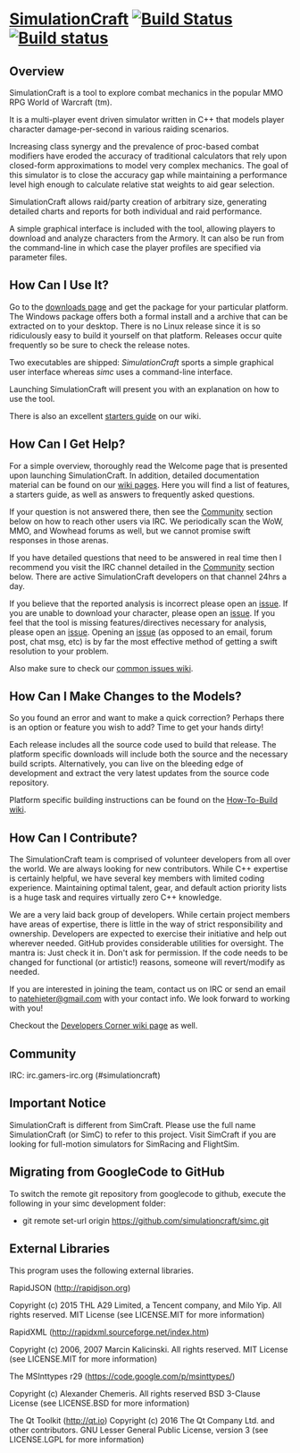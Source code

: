 # [SimulationCraft](http://www.simulationcraft.org/) [![Build Status](https://travis-ci.org/simulationcraft/simc.svg)](https://travis-ci.org/simulationcraft/simc) [![Build status](https://ci.appveyor.com/api/projects/status/ve0py7ljgxxh9ql6?svg=true)](https://ci.appveyor.com/project/scamille/simc)
## Overview

SimulationCraft is a tool to explore combat mechanics in the popular MMO RPG World of Warcraft (tm).

It is a multi-player event driven simulator written in C++ that models player character damage-per-second in various raiding scenarios.

Increasing class synergy and the prevalence of proc-based combat modifiers have eroded the accuracy of traditional calculators that rely upon closed-form approximations to model very complex mechanics. The goal of this simulator is to close the accuracy gap while maintaining a performance level high enough to calculate relative stat weights to aid gear selection.

SimulationCraft allows raid/party creation of arbitrary size, generating detailed charts and reports for both individual and raid performance.

A simple graphical interface is included with the tool, allowing players to download and analyze characters from the Armory. It can also be run from the command-line in which case the player profiles are specified via parameter files.

## How Can I Use It?

Go to the [downloads page](http://www.simulationcraft.org/download.html) and get the package for your particular platform. 
The Windows package offers both a formal install and a archive that can be extracted on to your desktop. There is no Linux release since it is so ridiculously easy to build it yourself on that platform. Releases occur quite frequently so be sure to check the release notes.

Two executables are shipped: *SimulationCraft* sports a simple graphical user interface whereas *simc* uses a command-line interface.

Launching SimulationCraft will present you with an explanation on how to use the tool.

There is also an excellent [starters guide](../../wiki/StartersGuide) on our wiki.


## How Can I Get Help?

For a simple overview, thoroughly read the Welcome page that is presented upon launching SimulationCraft. In addition, detailed documentation material can be found on our [wiki pages](../../wiki/). Here you will find a list of features, a starters guide, as well as answers to frequently asked questions.

If your question is not answered there, then see the [Community](#community) section below on how to reach other users via IRC. We periodically scan the WoW, MMO, and Wowhead forums as well, but we cannot promise swift responses in those arenas.

If you have detailed questions that need to be answered in real time then I recommend you visit the IRC channel detailed in the [Community](#community) section below. There are active SimulationCraft developers on that channel 24hrs a day.

If you believe that the reported analysis is incorrect please open an [issue](../../issues). If you are unable to download your character, please open an [issue](../../issues). If you feel that the tool is missing features/directives necessary for analysis, please open an [issue](../../issues). Opening an [issue](../../issues) (as opposed to an email, forum post, chat msg, etc) is by far the most effective method of getting a swift resolution to your problem.

Also make sure to check our [common issues wiki](../../wiki/CommonIssues).

## How Can I Make Changes to the Models?

So you found an error and want to make a quick correction? Perhaps there is an option or feature you wish to add? Time to get your hands dirty!

Each release includes all the source code used to build that release. The platform specific downloads will include both the source and the necessary build scripts. Alternatively, you can live on the bleeding edge of development and extract the very latest updates from the source code repository.

Platform specific building instructions can be found on the [How-To-Build wiki](../../wiki/HowToBuild).

## How Can I Contribute?

The SimulationCraft team is comprised of volunteer developers from all over the world. We are always looking for new contributors. While C++ expertise is certainly helpful, we have several key members with limited coding experience. Maintaining optimal talent, gear, and default action priority lists is a huge task and requires virtually zero C++ knowledge.

We are a very laid back group of developers. While certain project members have areas of expertise, there is little in the way of strict responsibility and ownership. Developers are expected to exercise their initiative and help out wherever needed. GitHub provides considerable utilities for oversight. The mantra is: Just check it in. Don't ask for permission. If the code needs to be changed for functional (or artistic!) reasons, someone will revert/modify as needed.

If you are interested in joining the team, contact us on IRC or send an email to natehieter@gmail.com with your contact info. We look forward to working with you!

Checkout the [Developers Corner wiki page](../../wiki/Participate) as well.

## Community

IRC: irc.gamers-irc.org (#simulationcraft)

## Important Notice

SimulationCraft is different from SimCraft. Please use the full name SimulationCraft (or SimC) to refer to this project. Visit SimCraft if you are looking for full-motion simulators for SimRacing and FlightSim. 

## Migrating from GoogleCode to GitHub
To switch the remote git repository from googlecode to github, execute the following in your simc development folder:
- git remote set-url origin https://github.com/simulationcraft/simc.git

## External Libraries

This program uses the following external libraries.

RapidJSON (http://rapidjson.org)

Copyright (c) 2015 THL A29 Limited, a Tencent company, and Milo Yip. All rights reserved.
MIT License (see LICENSE.MIT for more information)

RapidXML (http://rapidxml.sourceforge.net/index.htm)

Copyright (c) 2006, 2007 Marcin Kalicinski. All rights reserved.
MIT License (see LICENSE.MIT for more information)

The MSInttypes r29 (https://code.google.com/p/msinttypes/)

Copyright (c) Alexander Chemeris. All rights reserved
BSD 3-Clause License (see LICENSE.BSD for more information)

The Qt Toolkit (http://qt.io)
Copyright (c) 2016 The Qt Company Ltd. and other contributors.
GNU Lesser General Public License, version 3 (see LICENSE.LGPL for more information)
